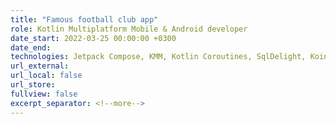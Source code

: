 ```yaml
---
title: "Famous football club app"
role: Kotlin Multiplatform Mobile & Android developer
date_start: 2022-03-25 00:00:00 +0300
date_end:
technologies: Jetpack Compose, KMM, Kotlin Coroutines, SqlDelight, Koin, Ktor, Polyglot, Moko-Resources
url_external:
url_local: false
url_store:
fullview: false
excerpt_separator: <!--more-->
---
```

